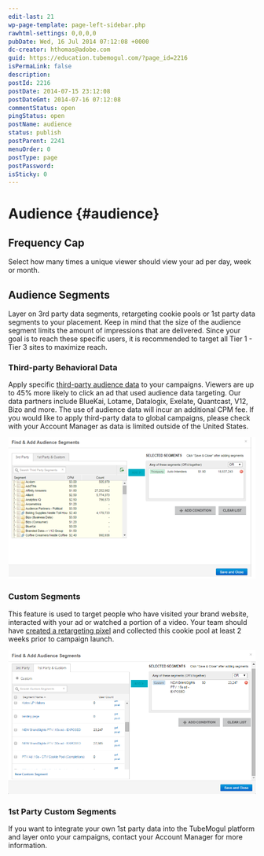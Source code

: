 ```yaml
---
edit-last: 21
wp-page-template: page-left-sidebar.php
rawhtml-settings: 0,0,0,0
pubDate: Wed, 16 Jul 2014 07:12:08 +0000
dc-creator: hthomas@adobe.com
guid: https://education.tubemogul.com/?page_id=2216
isPermaLink: false
description: 
postId: 2216
postDate: 2014-07-15 23:12:08
postDateGmt: 2014-07-16 07:12:08
commentStatus: open
pingStatus: open
postName: audience
status: publish
postParent: 2241
menuOrder: 0
postType: page
postPassword: 
isSticky: 0
---
```


# Audience {#audience}

## Frequency Cap
  
Select how many times a unique viewer should view your ad per day, week or month.   

## Audience Segments
  
Layer on 3rd party data segments, retargeting cookie pools or 1st party data segments to your placement.  Keep in mind that the size of the audience segment limits the amount of impressions that are delivered. Since your goal is to reach these specific users, it is recommended to target all Tier 1 - Tier 3 sites to maximize reach.

### Third-party Behavioral Data

Apply specific [third-party audience data](../../../../user-guide/planning/targeting/behavioral.md) to your campaigns. Viewers are up to 45% more likely to click an ad that used audience data targeting.  Our data partners include BlueKai, Lotame, Datalogix, Exelate, Quantcast, V12, Bizo and more. The use of audience data will incur an additional CPM fee. If you would like to apply third-party data to global campaigns, please check with your Account Manager as data is limited outside of the United States.

[ ![](assets/picture11.png)](assets/picture11.png)

### Custom Segments
This feature is used to target people who have visited your brand website, interacted with your ad or watched a portion of a video. Your team should have [created a retargeting pixel](../../../../user-guide/planning/targeting/retargeting/retargeting-pixel-setup.md) and collected this cookie pool at least 2 weeks prior to campaign launch.

[ ![](assets/audience2.png)](assets/audience2.png)

### 1st Party Custom Segments

If you want to integrate your own 1st party data into the TubeMogul platform and layer onto your campaigns, contact your Account Manager for more information.
